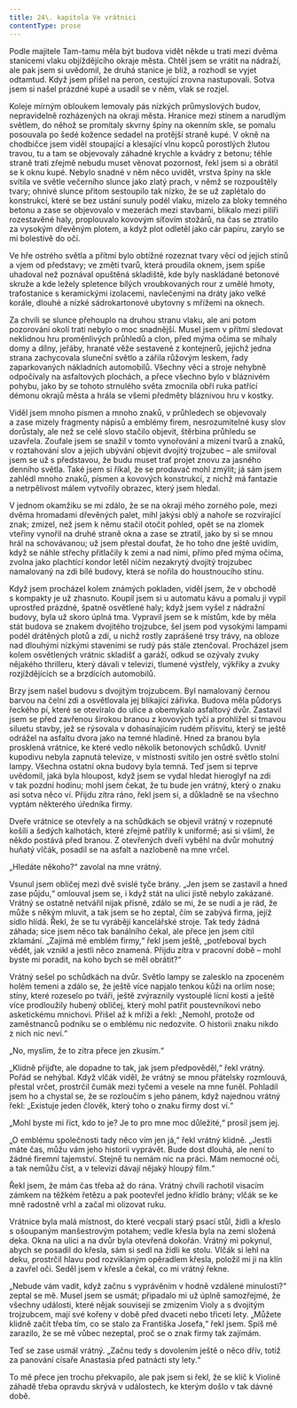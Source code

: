 ```yaml
---
title: 24\. kapitola Ve vrátnici
contentType: prose
---
```


<section>

Podle majitele Tam-tamu měla být budova vidět někde u trati mezi dvěma stanicemi vlaku objíždějícího okraje města. Chtěl jsem se vrátit na nádraží, ale pak jsem si uvědomil, že druhá stanice je blíž, a rozhodl se vyjet odtamtud. Když jsem přišel na peron, cestující zrovna nastupovali. Sotva jsem si našel prázdné kupé a usadil se v něm, vlak se rozjel.

Koleje mírným obloukem lemovaly pás nízkých průmyslových budov, nepravidelně rozházených na okraji města. Hranice mezi stínem a narudlým světlem, do něhož se promítaly skvrny špíny na okenním skle, se pomalu posouvala po šedé kožence sedadel na protější straně kupé. V okně na chodbičce jsem viděl stoupající a klesající vlnu kopců porostlých žlutou travou, tu a tam se objevovaly záhadné krychle a kvádry z betonu; téhle straně trati zřejmě nebudu muset věnovat pozornost, řekl jsem si a obrátil se k oknu kupé. Nebylo snadné v něm něco uvidět, vrstva špíny na skle svítila ve světle večerního slunce jako zlatý prach, v němž se rozpouštěly tvary; ohnivé slunce přitom sestoupilo tak nízko, že se už zaplétalo do konstrukcí, které se bez ustání sunuly podél vlaku, mizelo za bloky temného betonu a zase se objevovalo v mezerách mezi stavbami, blikalo mezi pilíři rozestavěné haly, proplouvalo kovovým síťovím stožárů, na čas se ztratilo za vysokým dřevěným plotem, a když plot odletěl jako cár papíru, zarylo se mi bolestivě do očí.

Ve hře ostrého světla a přítmí bylo obtížné rozeznat tvary věcí od jejich stínů a vjem od představy; ve změti tvarů, která proudila oknem, jsem spíše uhadoval než poznával opuštěná skladiště, kde byly naskládané betonové skruže a kde ležely spletence bílých vroubkovaných rour z umělé hmoty, trafostanice s keramickými izolacemi, navlečenými na dráty jako velké korále, dlouhé a nízké sádrokartonové ubytovny s mřížemi na oknech.

Za chvíli se slunce přehouplo na druhou stranu vlaku, ale ani potom pozorování okolí trati nebylo o moc snadnější. Musel jsem v přítmí sledovat neklidnou hru proměnlivých průhledů a clon, před mýma očima se míhaly domy a dílny, jeřáby, hranaté věže sestavené z kontejnerů, jejichž jedna strana zachycovala sluneční světlo a zářila růžovým leskem, řady zaparkovaných nákladních automobilů. Všechny věci a stroje nehybně odpočívaly na asfaltových plochách, a přece všechno bylo v bláznivém pohybu, jako by se tohoto strnulého světa zmocnila obří ruka patřící démonu okrajů města a hrála se všemi předměty bláznivou hru v kostky.

Viděl jsem mnoho písmen a mnoho znaků, v průhledech se objevovaly a zase mizely fragmenty nápisů a emblémy firem, nesrozumitelné kusy slov dorůstaly, ale než se celé slovo stačilo objevit, štěrbina průhledu se uzavřela. Zoufale jsem se snažil v tomto vynořování a mizení tvarů a znaků, v roztahování slov a jejich ubývání objevit dvojitý trojzubec – ale smiřoval jsem se už s představou, že budu muset trať projet znovu za jasného denního světla. Také jsem si říkal, že se prodavač mohl zmýlit; já sám jsem zahlédl mnoho znaků, písmen a kovových konstrukcí, z nichž má fantazie a netrpělivost málem vytvořily obrazec, který jsem hledal.

V jednom okamžiku se mi zdálo, že se na okraji mého zorného pole, mezi dvěma hromadami dřevěných palet, mihl jakýsi oblý a nahoře se rozvírající znak; zmizel, než jsem k němu stačil otočit pohled, opět se na zlomek vteřiny vynořil na druhé straně okna a zase se ztratil, jako by si se mnou hrál na schovávanou; už jsem přestal doufat, že ho toho dne ještě uvidím, když se náhle střechy přitlačily k zemi a nad nimi, přímo před mýma očima, zvolna jako plachtící kondor letěl ničím nezakrytý dvojitý trojzubec namalovaný na zdi bílé budovy, která se nořila do houstnoucího stínu.

Když jsem procházel kolem známých pokladen, viděl jsem, že v obchodě s kompakty je už zhasnuto. Koupil jsem si u automatu kávu a pomalu ji vypil uprostřed prázdné, špatně osvětlené haly; když jsem vyšel z nádražní budovy, byla už skoro úplná tma. Vypravil jsem se k místům, kde by měla stát budova se znakem dvojitého trojzubce, šel jsem pod vysokými lampami podél drátěných plotů a zdí, u nichž rostly zaprášené trsy trávy, na obloze nad dlouhými nízkými staveními se rudý pás stále ztenčoval. Procházel jsem kolem osvětlených vrátnic skladišť a garáží, odkud se ozývaly zvuky nějakého thrilleru, který dávali v televizi, tlumené výstřely, výkřiky a zvuky rozjíždějících se a brzdících automobilů.

Brzy jsem našel budovu s dvojitým trojzubcem. Byl namalovaný černou barvou na čelní zdi a osvětlovala jej blikající zářivka. Budova měla půdorys řeckého pí, které se otevíralo do ulice a obemykalo asfaltový dvůr. Zastavil jsem se před zavřenou širokou branou z kovových tyčí a prohlížel si tmavou siluetu stavby, jež se rýsovala v dohasínajícím rudém přísvitu, který se ještě odrážel na asfaltu dvora jako na temné hladině. Hned za branou byla prosklená vrátnice, ke které vedlo několik betonových schůdků. Uvnitř kupodivu nebyla zapnutá televize, v místnosti svítilo jen ostré světlo stolní lampy. Všechna ostatní okna budovy byla temná. Teď jsem si teprve uvědomil, jaká byla hloupost, když jsem se vydal hledat hieroglyf na zdi v tak pozdní hodinu; mohl jsem čekat, že tu bude jen vrátný, který o znaku asi sotva něco ví. Přijdu zítra ráno, řekl jsem si, a důkladně se na všechno vyptám některého úředníka firmy.

Dveře vrátnice se otevřely a na schůdkách se objevil vrátný v rozepnuté košili a šedých kalhotách, které zřejmě patřily k uniformě; asi si všiml, že někdo postává před branou. Z otevřených dveří vyběhl na dvůr mohutný huňatý vlčák, posadil se na asfalt a nazlobeně na mne vrčel.

„Hledáte někoho?“ zavolal na mne vrátný.

Vsunul jsem obličej mezi dvě svislé tyče brány. „Jen jsem se zastavil a hned zase půjdu,“ omlouval jsem se, i když stát na ulici jistě nebylo zakázané. Vrátný se ostatně netvářil nijak přísně, zdálo se mi, že se nudí a je rád, že může s někým mluvit, a tak jsem se ho zeptal, čím se zabývá firma, jejíž sídlo hlídá. Řekl, že se tu vyrábějí kancelářské stroje. Tak tedy žádná záhada; sice jsem něco tak banálního čekal, ale přece jen jsem cítil zklamání. „Zajímá mě emblém firmy,“ řekl jsem ještě, „potřeboval bych vědět, jak vznikl a jestli něco znamená. Přijdu zítra v pracovní době – mohl byste mi poradit, na koho bych se měl obrátit?“

Vrátný sešel po schůdkách na dvůr. Světlo lampy se zalesklo na zpoceném holém temeni a zdálo se, že ještě více napjalo tenkou kůži na orlím nose; stíny, které rozeselo po tváři, ještě zvýraznily vystouplé lícní kosti a ještě více prodloužily hubený obličej, který mohl patřit poustevníkovi nebo asketickému mnichovi. Přišel až k mříži a řekl: „Nemohl, protože od zaměstnanců podniku se o emb­lému nic nedozvíte. O historii znaku nikdo z nich nic neví.“

„No, myslím, že to zítra přece jen zkusím.“

„Klidně přijďte, ale dopadne to tak, jak jsem předpověděl,“ řekl vrátný. Pořád se nehýbal. Když vlčák viděl, že vrátný se mnou přátelsky rozmlouvá, přestal vrčet, prostrčil čumák mezi tyčemi a vesele na mne funěl. Pohladil jsem ho a chystal se, že se rozloučím s jeho pánem, když najednou vrátný řekl: „Existuje jeden člověk, který toho o znaku firmy dost ví.“

„Mohl byste mi říct, kdo to je? Je to pro mne moc důležité,“ prosil jsem jej.

„O emblému společnosti tady něco vím jen já,“ řekl vrátný klidně. „Jestli máte čas, můžu vám jeho historii vyprávět. Bude dost dlouhá, ale není to žádné firemní tajemství. Stejně tu nemám nic na práci. Mám nemocné oči, a tak nemůžu číst, a v televizi dávají nějaký hloupý film.“

Řekl jsem, že mám čas třeba až do rána. Vrátný chvíli rachotil visacím zámkem na těžkém řetězu a pak pootevřel jedno křídlo brány; vlčák se ke mně radostně vrhl a začal mi olizovat ruku.

Vrátnice byla malá místnost, do které vecpali starý psací stůl, židli a křeslo s ošoupaným manšestrovým potahem; vedle křesla byla na zemi složená deka. Okna na ulici a na dvůr byla otevřená dokořán. Vrátný mi pokynul, abych se posadil do křesla, sám si sedl na židli ke stolu. Vlčák si lehl na deku, prostrčil hlavu pod rozviklaným opěradlem křesla, položil mi ji na klín a zavřel oči. Seděl jsem v křesle a čekal, co mi vrátný řekne.

„Nebude vám vadit, když začnu s vyprávěním v hodně vzdálené minulosti?“ zeptal se mě. Musel jsem se usmát; připadalo mi už úplně samozřejmé, že všechny události, které nějak souvisejí se zmizením Violy a s dvojitým trojzubcem, mají své kořeny v době před dvaceti nebo třiceti lety. „Můžete klidně začít třeba tím, co se stalo za Františka Josefa,“ řekl jsem. Spíš mě zarazilo, že se mě vůbec nezeptal, proč se o znak firmy tak zajímám.

Teď se zase usmál vrátný. „Začnu tedy s dovolením ještě o něco dřív, totiž za panování císaře Anastasia před patnácti sty lety.“

To mě přece jen trochu překvapilo, ale pak jsem si řekl, že se klíč k Violině záhadě třeba opravdu skrývá v událostech, ke kterým došlo v tak dávné době.

</section>
